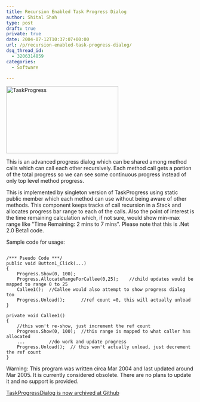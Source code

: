 ```yaml
---
title: Recursion Enabled Task Progress Dialog
author: Shital Shah
type: post
draft: true
private: true
date: 2004-07-12T10:37:07+00:00
url: /p/recursion-enabled-task-progress-dialog/
dsq_thread_id:
  - 3206314859
categories:
  - Software

---
```

[<img src="http://shitalshah.com/wp-content/uploads/2004/12/TaskProgress-300x180.jpg" alt="TaskProgress" width="300" height="180" class="alignleft size-medium wp-image-903" srcset="http://shitalshah.com/ShitalShahWP/wp-content/uploads/2004/12/TaskProgress-300x180.jpg 300w, http://shitalshah.com/ShitalShahWP/wp-content/uploads/2004/12/TaskProgress.jpg 344w" sizes="(max-width: 300px) 100vw, 300px" />][1]

This is an advanced progress dialog which can be shared among method calls which can call each other recursively. Each method call gets a portion of the total progress so we can see some continuous progress instead of only top level method progress.



This is implemented by singleton version of TaskProgress using static public member which each method can use without being aware of other methods. This component keeps tracks of call recursion in a Stack and allocates progress bar range to each of the calls. Also the point of interest is the time remaining calculation which, if not sure, would show min-max range like "Time Remaining: 2 mins to 7 mins". Please note that this is .Net 2.0 Beta1 code.

Sample code for usage:

<pre class="code-block"><code>
/*** Pseudo Code ***/
public void Button1_Click(...)
{
    Progress.Show(0, 100);
    Progress.AllocateRangeForCallee(0,25);    //child updates would be mapped to range 0 to 25
    Callee1();  //Callee would also attempt to show progress dialog too
    Progress.Unload();      //ref count =0, this will actually unload
}

private void Callee1()
{
    //this won&#39;t re-show, just increment the ref count
    Progress.Show(0, 100);  //this range is mapped to what caller has allocated
    ...         //do work and update progress
    Progress.Unload();  // this won&#39;t actually unload, just decrement the ref count
}
</code></pre>

<p class="obsolete">
  Warning: This program was written circa Mar 2004 and last updated around Mar 2005. It is currently considered obsolete. There are no plans to update it and no support is provided.
</p>

[TaskProgressDialog is now archived at Github][2]

<div class="github-widget" data-repo="sytelus/TaskProgressDialog">
</div>

 [1]: http://shitalshah.com/wp-content/uploads/2004/12/TaskProgress.jpg
 [2]: https://github.com/sytelus/TaskProgressDialog
